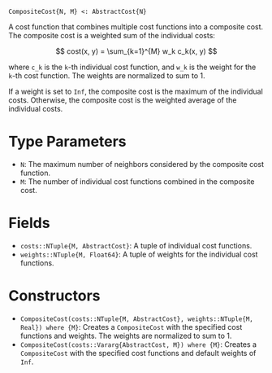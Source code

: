 ```
CompositeCost{N, M} <: AbstractCost{N}
```

A cost function that combines multiple cost functions into a composite cost. The composite cost is a weighted sum of the individual costs:

$$
cost(x, y) = \sum_{k=1}^{M} w_k c_k(x, y)
$$

where `c_k` is the `k`-th individual cost function, and `w_k` is the weight for the `k`-th cost function. The weights are normalized to sum to 1.

If a weight is set to `Inf`, the composite cost is the maximum of the individual costs. Otherwise, the composite cost is the weighted average of the individual costs.

# Type Parameters

  * `N`: The maximum number of neighbors considered by the composite cost function.
  * `M`: The number of individual cost functions combined in the composite cost.

# Fields

  * `costs::NTuple{M, AbstractCost}`: A tuple of individual cost functions.
  * `weights::NTuple{M, Float64}`: A tuple of weights for the individual cost functions.

# Constructors

  * `CompositeCost(costs::NTuple{M, AbstractCost}, weights::NTuple{M, Real}) where {M}`: Creates a `CompositeCost` with the specified cost functions and weights. The weights are normalized to sum to 1.
  * `CompositeCost(costs::Vararg{AbstractCost, M}) where {M}`: Creates a `CompositeCost` with the specified cost functions and default weights of `Inf`.
